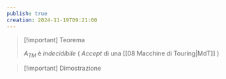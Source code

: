```yaml
---
publish: true
creation: 2024-11-19T09:21:00
---
```

>[!important] Teorema
>
>$A_{TM}$ è *indecidibile* ( *Accept* di una [[08 Macchine di Touring|MdT]] ) 

>[!important] Dimostrazione